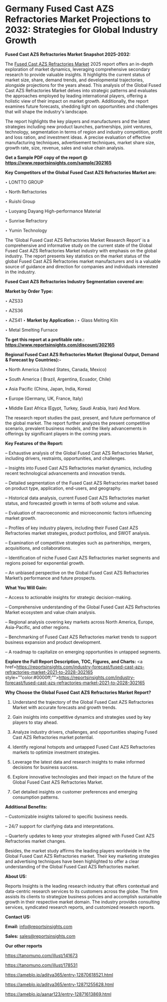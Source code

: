 # Germany Fused Cast AZS Refractories Market Projections to 2032: Strategies for Global Industry Growth

<strong>Fused Cast AZS Refractories Market Snapshot 2025-2032:</strong>

The <a href=https://www.reportsinsights.com/sample/302165>Fused Cast AZS Refractories Market</a> 2025 report offers an in-depth exploration of market dynamics, leveraging comprehensive secondary research to provide valuable insights. It highlights the current status of market size, share, demand trends, and developmental trajectories, alongside projections for the years ahead. This analysis of the Global Fused Cast AZS Refractories Market delves into strategic patterns and evaluates the approaches employed by leading international players, offering a holistic view of their impact on market growth. Additionally, the report examines future forecasts, shedding light on opportunities and challenges that will shape the industry's landscape.

The report highlights the key players and manufacturers and the latest strategies including new product launches, partnerships, joint ventures, technology, segmentation in terms of region and industry competition, profit and loss ration, and investment ideas. A precise evaluation of effective manufacturing techniques, advertisement techniques, market share size, growth rate, size, revenue, sales and value chain analysis.

<strong>Get a Sample PDF copy of the report @ <a href=https://www.reportsinsights.com/sample/302165 style=color:#0000ff;>https://www.reportsinsights.com/sample/302165</a></strong>

<strong>Key Competitors of the Global Fused Cast AZS Refractories Market are:</strong>

‣ LONTTO GROUP

‣ North Refractories

‣ Ruishi Group

‣ Luoyang Dayang High-performance Material

‣ Sunrise Refractory

‣ Yumin Technology

The ‘Global Fused Cast AZS Refractories Market Research Report’ is a comprehensive and informative study on the current state of the Global Fused Cast AZS Refractories Market industry with emphasis on the global industry. The report presents key statistics on the market status of the global Fused Cast AZS Refractories market manufacturers and is a valuable source of guidance and direction for companies and individuals interested in the industry.

<strong>Fused Cast AZS Refractories Industry Segmentation covered are:</strong>

<strong>Market by Order Type: </strong>

‣ AZS33

‣ AZS36

‣ AZS41
‣ 
<strong>Market by Application :</strong>
‣ Glass Melting Kiln

‣ Metal Smelting Furnace

<strong>To get this report at a profitable rate.: <a href=https://www.reportsinsights.com/discount/302165 style=color:#0000ff;>https://www.reportsinsights.com/discount/302165</a></strong>

<strong>Regional Fused Cast AZS Refractories Market (Regional Output, Demand &amp; Forecast by Countries):-</strong>

• North America (United States, Canada, Mexico)

• South America ( Brazil, Argentina, Ecuador, Chile)

• Asia Pacific (China, Japan, India, Korea)

• Europe (Germany, UK, France, Italy)

• Middle East Africa (Egypt, Turkey, Saudi Arabia, Iran) And More.

The research report studies the past, present, and future performance of the global market. The report further analyzes the present competitive scenario, prevalent business models, and the likely advancements in offerings by significant players in the coming years.

<strong>Key Features of the Report:</strong>

– Exhaustive analysis of the Global Fused Cast AZS Refractories Market, including drivers, restraints, opportunities, and challenges.

– Insights into Fused Cast AZS Refractories market dynamics, including recent technological advancements and innovation trends.

– Detailed segmentation of the Fused Cast AZS Refractories market based on product type, application, end-users, and geography.

– Historical data analysis, current Fused Cast AZS Refractories market status, and forecasted growth in terms of both volume and value.

– Evaluation of macroeconomic and microeconomic factors influencing market growth.

– Profiles of key industry players, including their Fused Cast AZS Refractories market strategies, product portfolios, and SWOT analysis.

– Examination of competitive strategies such as partnerships, mergers, acquisitions, and collaborations.

– Identification of niche Fused Cast AZS Refractories market segments and regions poised for exponential growth.

– An unbiased perspective on the Global Fused Cast AZS Refractories Market’s performance and future prospects.

<strong>What You Will Gain:</strong>

– Access to actionable insights for strategic decision-making.

– Comprehensive understanding of the Global Fused Cast AZS Refractories Market ecosystem and value chain analysis.

– Regional analysis covering key markets across North America, Europe, Asia-Pacific, and other regions.

– Benchmarking of Fused Cast AZS Refractories market trends to support business expansion and product development.

– A roadmap to capitalize on emerging opportunities in untapped segments.

<strong>Explore the Full Report Description, TOC, Figures, and Charts:</strong>
<a href=https://reportsinsights.com/industry-forecast/fused-cast-azs-refractories-market-2021-to-2028-302165 style=""color:#0000ff;"">https://reportsinsights.com/industry-forecast/fused-cast-azs-refractories-market-2021-to-2028-302165</a>

<strong>Why Choose the Global Fused Cast AZS Refractories Market Report?</strong>

1. Understand the trajectory of the Global Fused Cast AZS Refractories Market with accurate forecasts and growth trends.

2. Gain insights into competitive dynamics and strategies used by key players to stay ahead.

3. Analyze industry drivers, challenges, and opportunities shaping Fused Cast AZS Refractories market potential.

4. Identify regional hotspots and untapped Fused Cast AZS Refractories markets to optimize investment strategies.

5. Leverage the latest data and research insights to make informed decisions for business success.

6. Explore innovative technologies and their impact on the future of the Global Fused Cast AZS Refractories Market.

7. Get detailed insights on customer preferences and emerging consumption patterns.

<strong>Additional Benefits:</strong>

– Customizable insights tailored to specific business needs.

– 24/7 support for clarifying data and interpretations.

– Quarterly updates to keep your strategies aligned with Fused Cast AZS Refractories market changes.

Besides, the market study affirms the leading players worldwide in the Global Fused Cast AZS Refractories market. Their key marketing strategies and advertising techniques have been highlighted to offer a clear understanding of the Global Fused Cast AZS Refractories market.

<strong><strong>About US</strong>:</strong>

Reports Insights is the leading research industry that offers contextual and data-centric research services to its customers across the globe. The firm assists its clients to strategize business policies and accomplish sustainable growth in their respective market domain. The industry provides consulting services, syndicated research reports, and customized research reports.

<strong>Contact US:</strong>

<p class=><b>Email:</b> <a href=mailto:info@reportsinsights.com>info@reportsinsights.com</a></p>
<p class=><b>Sales:</b> <a href=mailto:sales@reportsinsights.com>sales@reportsinsights.com</a></p>

<strong>Our other reports</strong>

<a href=https://tanomuno.com/illust/141673>https://tanomuno.com/illust/141673</a>

<a href=https://tanomuno.com/illust/178531>https://tanomuno.com/illust/178531</a>

<a href=https://ameblo.jp/aditya365/entry-12870618521.html>https://ameblo.jp/aditya365/entry-12870618521.html</a>

<a href=https://ameblo.jp/aditya365/entry-12871255628.html>https://ameblo.jp/aditya365/entry-12871255628.html</a>

<a href=https://ameblo.jp/aanar123/entry-12871613869.html>https://ameblo.jp/aanar123/entry-12871613869.html</a>

